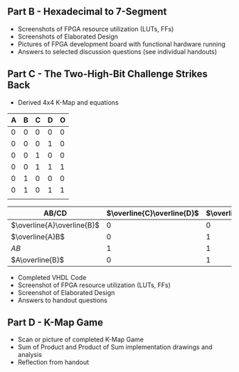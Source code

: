 ## Part B - Hexadecimal to 7-Segment
- Screenshots of FPGA resource utilization (LUTs, FFs) 
- Screenshots of Elaborated Design 
- Pictures of FPGA development board with functional hardware running 
- Answers to selected discussion questions (see individual handouts) 

## Part C - The Two-High-Bit Challenge Strikes Back
- Derived 4x4 K-Map and equations 

| A   | B   | C   | D   | O   |
| --- | --- | --- | --- | --- |
| 0   | 0   | 0   | 0   | 0   |
| 0   | 0   | 0   | 1   | 0   |
| 0   | 0   | 1   | 0   | 0   |
| 0   | 0   | 1   | 1   | 1   |
| 0   | 1   | 0   | 0   | 0   |
| 0   | 1   | 0   | 1   | 1   |
|     |     |     |     |     |


| AB/CD                      | $\overline{C}\overline{D}$ | $\overline{C}D$ | $CD$ | $C\overline{D}$ |
| -------------------------- | -------------------------- | --------------- | ---- | --------------- |
| $\overline{A}\overline{B}$ | 0                          | 0               | 1    | 0               |
| $\overline{A}B$            | 0                          | 1               | 1    | 1               |
| $AB$                       | 1                          | 1               | 1    | 1               |
| $A\overline{B}$            | 0                          | 1               | 1    | 1               |


- Completed VHDL Code 
- Screenshot of FPGA resource utilization (LUTs, FFs) 
- Screenshot of Elaborated Design 
- Answers to handout questions

## Part D - K-Map Game
- Scan or picture of completed K-Map Game 
- Sum of Product and Product of Sum implementation drawings and analysis 
- Reflection from handout
